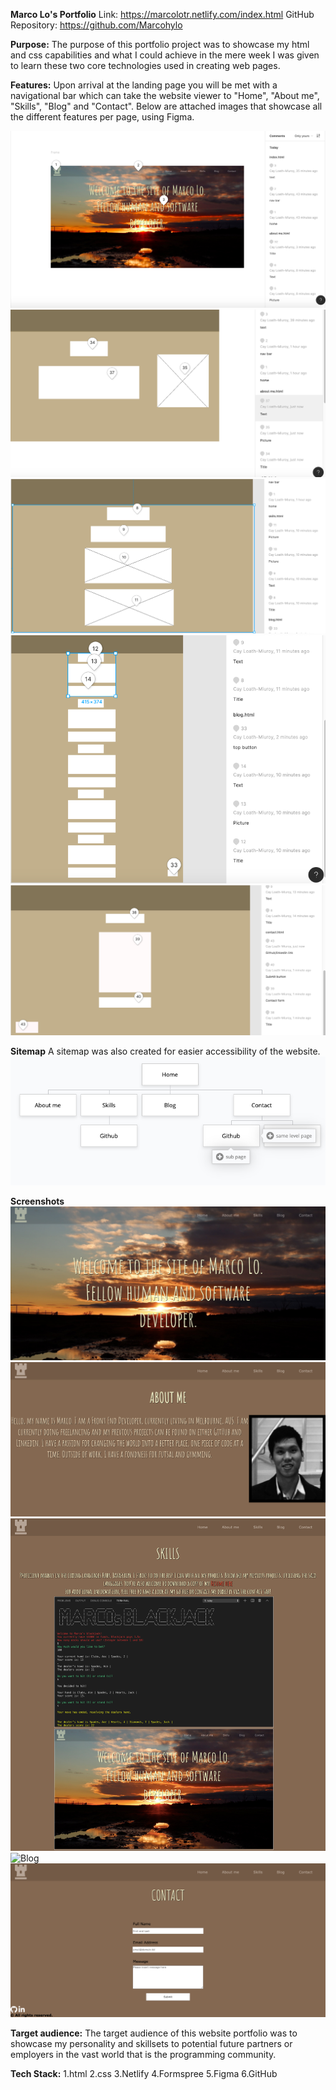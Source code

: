**Marco Lo's Portfolio**
Link: https://marcolotr.netlify.com/index.html
GitHub Repository: https://github.com/Marcohylo

**Purpose:** The purpose of this portfolio project was to showcase my html and css capabilities and what I could achieve in the mere week I was given to learn these two core technologies used in creating web pages.

**Features:**
Upon arrival at the landing page you will be met with a navigational bar which can take the website viewer to "Home", "About me", "Skills", "Blog" and "Contact". Below are attached images that showcase all the different features per page, using Figma. 

![Home page](home.png "Home page")
![About me page](About_me.png "About me")
![Skills page](skills.png "Skills")
![Blog page](Blog.png "Blog")
![Contact page](Contact.png "Contact")

**Sitemap**
A sitemap was also created for easier accessibility of the website.
![Sitemap](sitemap.png "Sitemap") 

**Screenshots**
![home page](screenshot_index.png "Completed home page")
![About me](screenshot_about.png "Completed about me")
![Skills](screenshot_skills.png "Completed Skills")
![Blog](screenshot_blog.png "Completed Blog")
![Contact](screenshot_contact.png "Completed Conact")

**Target audience:**
The target audience of this website portfolio was to showcase my personality and skillsets to potential future partners or employers in the vast world that is the programming community. 


**Tech Stack:**
1.html
2.css
3.Netlify
4.Formspree
5.Figma
6.GitHub
